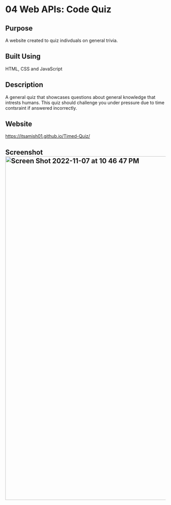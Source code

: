 # 04 Web APIs: Code Quiz

## Purpose

A website created to quiz indivduals on general trivia.

## Built Using

HTML, CSS and JavaScript

## Description

A general quiz that showcases questions about general knowledge that intrests humans. This quiz should challenge you under pressure due to time contsraint if answered incorrectly.

## Website

https://itsamish01.github.io/Timed-Quiz/

## Screenshot<img width="1078" alt="Screen Shot 2022-11-07 at 10 46 47 PM" src="https://user-images.githubusercontent.com/114682284/200478674-b7fe105d-2afe-4ac5-aa22-8a27646b0cfa.png">
